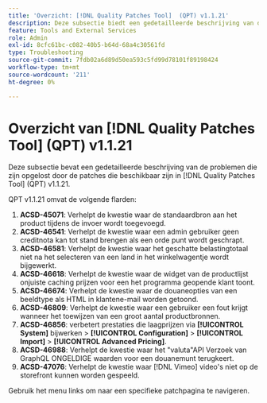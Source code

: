 ```yaml
---
title: 'Overzicht: [!DNL Quality Patches Tool]  (QPT) v1.1.21'
description: Deze subsectie biedt een gedetailleerde beschrijving van de problemen die zijn opgelost door de patches die beschikbaar zijn in  [!DNL Quality Patches Tool]  (QPT) v1.1.21.
feature: Tools and External Services
role: Admin
exl-id: 8cfc61bc-c082-40b5-b64d-68a4c30561fd
type: Troubleshooting
source-git-commit: 7fdb02a6d89d50ea593c5fd99d78101f89198424
workflow-type: tm+mt
source-wordcount: '211'
ht-degree: 0%

---
```


# Overzicht van [!DNL Quality Patches Tool] (QPT) v1.1.21

Deze subsectie bevat een gedetailleerde beschrijving van de problemen die zijn opgelost door de patches die beschikbaar zijn in [!DNL Quality Patches Tool] (QPT) v1.1.21.

QPT v1.1.21 omvat de volgende flarden:

1. **ACSD-45071**: Verhelpt de kwestie waar de standaardbron aan het product tijdens de invoer wordt toegevoegd.
1. **ACSD-46541**: Verhelpt de kwestie waar een admin gebruiker geen creditnota kan tot stand brengen als een orde punt wordt geschrapt.
1. **ACSD-46581**: Verhelpt de kwestie waar het geschatte belastingtotaal niet na het selecteren van een land in het winkelwagentje wordt bijgewerkt.
1. **ACSD-46618**: Verhelpt de kwestie waar de widget van de productlijst onjuiste caching prijzen voor een het programma geopende klant toont.
1. **ACSD-46674**: Verhelpt de kwestie waar de douaneopties van een beeldtype als HTML in klantene-mail worden getoond.
1. **ACSD-46809**: Verhelpt de kwestie waar een gebruiker een fout krijgt wanneer het toewijzen van een groot aantal productbronnen.
1. **ACSD-46856**: verbetert prestaties die laagprijzen via **[!UICONTROL System]** bijwerken > **[!UICONTROL Configuration]** > **[!UICONTROL Import]** > **[!UICONTROL Advanced Pricing]**.
1. **ACSD-46988**: Verhelpt de kwestie waar het &quot;valuta&quot;API Verzoek van GraphQL ONGELDIGE waarden voor een douanemunt terugkeert.
1. **ACSD-47076**: Verhelpt de kwestie waar [!DNL Vimeo] video&#39;s niet op de storefront kunnen worden gespeeld.

Gebruik het menu links om naar een specifieke patchpagina te navigeren.
